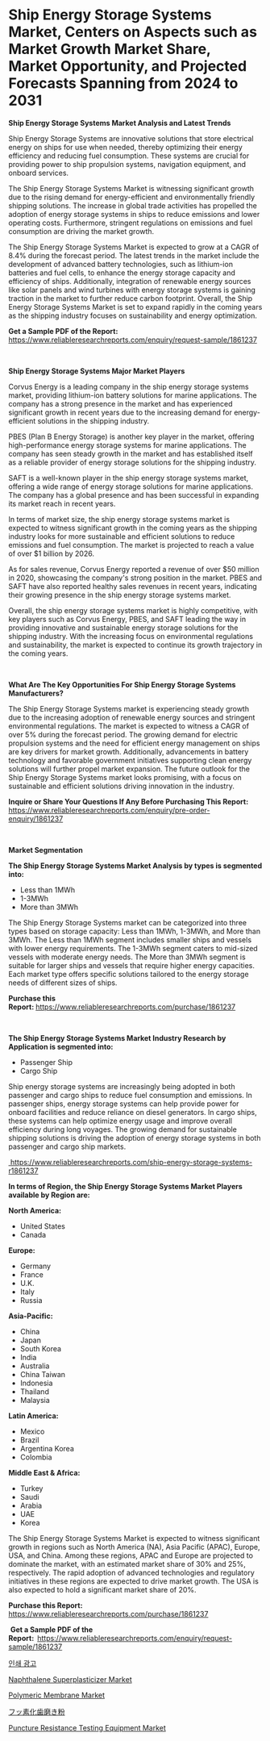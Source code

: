 <p><h1>Ship Energy Storage Systems Market, Centers on Aspects such as Market Growth Market Share, Market Opportunity, and Projected Forecasts Spanning from 2024 to 2031</h1></p><p><strong>Ship Energy Storage Systems Market Analysis and Latest Trends</strong></p>
<p><p>Ship Energy Storage Systems are innovative solutions that store electrical energy on ships for use when needed, thereby optimizing their energy efficiency and reducing fuel consumption. These systems are crucial for providing power to ship propulsion systems, navigation equipment, and onboard services.</p><p>The Ship Energy Storage Systems Market is witnessing significant growth due to the rising demand for energy-efficient and environmentally friendly shipping solutions. The increase in global trade activities has propelled the adoption of energy storage systems in ships to reduce emissions and lower operating costs. Furthermore, stringent regulations on emissions and fuel consumption are driving the market growth.</p><p>The Ship Energy Storage Systems Market is expected to grow at a CAGR of 8.4% during the forecast period. The latest trends in the market include the development of advanced battery technologies, such as lithium-ion batteries and fuel cells, to enhance the energy storage capacity and efficiency of ships. Additionally, integration of renewable energy sources like solar panels and wind turbines with energy storage systems is gaining traction in the market to further reduce carbon footprint. Overall, the Ship Energy Storage Systems Market is set to expand rapidly in the coming years as the shipping industry focuses on sustainability and energy optimization.</p></p>
<p><strong>Get a Sample PDF of the Report:&nbsp;</strong> <a href="https://www.reliableresearchreports.com/enquiry/request-sample/1861237">https://www.reliableresearchreports.com/enquiry/request-sample/1861237</a></p>
<p>&nbsp;</p>
<p><strong>Ship Energy Storage Systems Major Market Players</strong></p>
<p><p>Corvus Energy is a leading company in the ship energy storage systems market, providing lithium-ion battery solutions for marine applications. The company has a strong presence in the market and has experienced significant growth in recent years due to the increasing demand for energy-efficient solutions in the shipping industry.</p><p>PBES (Plan B Energy Storage) is another key player in the market, offering high-performance energy storage systems for marine applications. The company has seen steady growth in the market and has established itself as a reliable provider of energy storage solutions for the shipping industry.</p><p>SAFT is a well-known player in the ship energy storage systems market, offering a wide range of energy storage solutions for marine applications. The company has a global presence and has been successful in expanding its market reach in recent years.</p><p>In terms of market size, the ship energy storage systems market is expected to witness significant growth in the coming years as the shipping industry looks for more sustainable and efficient solutions to reduce emissions and fuel consumption. The market is projected to reach a value of over $1 billion by 2026.</p><p>As for sales revenue, Corvus Energy reported a revenue of over $50 million in 2020, showcasing the company's strong position in the market. PBES and SAFT have also reported healthy sales revenues in recent years, indicating their growing presence in the ship energy storage systems market.</p><p>Overall, the ship energy storage systems market is highly competitive, with key players such as Corvus Energy, PBES, and SAFT leading the way in providing innovative and sustainable energy storage solutions for the shipping industry. With the increasing focus on environmental regulations and sustainability, the market is expected to continue its growth trajectory in the coming years.</p></p>
<p>&nbsp;</p>
<p><strong>What Are The Key Opportunities For Ship Energy Storage Systems Manufacturers?</strong></p>
<p><p>The Ship Energy Storage Systems market is experiencing steady growth due to the increasing adoption of renewable energy sources and stringent environmental regulations. The market is expected to witness a CAGR of over 5% during the forecast period. The growing demand for electric propulsion systems and the need for efficient energy management on ships are key drivers for market growth. Additionally, advancements in battery technology and favorable government initiatives supporting clean energy solutions will further propel market expansion. The future outlook for the Ship Energy Storage Systems market looks promising, with a focus on sustainable and efficient solutions driving innovation in the industry.</p></p>
<p><strong>Inquire or Share Your Questions If Any Before Purchasing This Report:</strong> <a href="https://www.reliableresearchreports.com/enquiry/pre-order-enquiry/1861237">https://www.reliableresearchreports.com/enquiry/pre-order-enquiry/1861237</a></p>
<p>&nbsp;</p>
<p><strong>Market Segmentation</strong></p>
<p><strong>The Ship Energy Storage Systems Market Analysis by types is segmented into:</strong></p>
<p><ul><li>Less than 1MWh</li><li>1-3MWh</li><li>More than 3MWh</li></ul></p>
<p><p>The Ship Energy Storage Systems market can be categorized into three types based on storage capacity: Less than 1MWh, 1-3MWh, and More than 3MWh. The Less than 1MWh segment includes smaller ships and vessels with lower energy requirements. The 1-3MWh segment caters to mid-sized vessels with moderate energy needs. The More than 3MWh segment is suitable for larger ships and vessels that require higher energy capacities. Each market type offers specific solutions tailored to the energy storage needs of different sizes of ships.</p></p>
<p><strong>Purchase this Report:&nbsp;</strong><a href="https://www.reliableresearchreports.com/purchase/1861237">https://www.reliableresearchreports.com/purchase/1861237</a></p>
<p>&nbsp;</p>
<p><strong>The Ship Energy Storage Systems Market Industry Research by Application is segmented into:</strong></p>
<p><ul><li>Passenger Ship</li><li>Cargo Ship</li></ul></p>
<p><p>Ship energy storage systems are increasingly being adopted in both passenger and cargo ships to reduce fuel consumption and emissions. In passenger ships, energy storage systems can help provide power for onboard facilities and reduce reliance on diesel generators. In cargo ships, these systems can help optimize energy usage and improve overall efficiency during long voyages. The growing demand for sustainable shipping solutions is driving the adoption of energy storage systems in both passenger and cargo ship markets.</p></p>
<p><a href="https://www.reliableresearchreports.com/ship-energy-storage-systems-r1861237">&nbsp;https://www.reliableresearchreports.com/ship-energy-storage-systems-r1861237</a></p>
<p><strong>In terms of Region, the Ship Energy Storage Systems Market Players available by Region are:</strong></p>
<p>
    <p> <strong> North America: </strong>
        <ul>
            <li>United States</li>
            <li>Canada</li>
        </ul>
        </p> 
    <p> <strong> Europe: </strong>
        <ul>
            <li>Germany</li>
            <li>France</li>
            <li>U.K.</li>
            <li>Italy</li>
            <li>Russia</li>
        </ul>
        </p> 
    <p> <strong> Asia-Pacific: </strong>
        <ul>
            <li>China</li>
            <li>Japan</li>
            <li>South Korea</li>
            <li>India</li>
            <li>Australia</li>
            <li>China Taiwan</li>
            <li>Indonesia</li>
            <li>Thailand</li>
            <li>Malaysia</li>
        </ul>
        </p> 
    <p> <strong> Latin America: </strong>
        <ul>
            <li>Mexico</li>
            <li>Brazil</li>
            <li>Argentina Korea</li>
            <li>Colombia</li>
        </ul>
        </p> 
    <p> <strong> Middle East & Africa: </strong>
        <ul>
            <li>Turkey</li>
            <li>Saudi</li>
            <li>Arabia</li>
            <li>UAE</li>
            <li>Korea</li>
        </ul>
    </p>
    </p>
<p><p>The Ship Energy Storage Systems Market is expected to witness significant growth in regions such as North America (NA), Asia Pacific (APAC), Europe, USA, and China. Among these regions, APAC and Europe are projected to dominate the market, with an estimated market share of 30% and 25%, respectively. The rapid adoption of advanced technologies and regulatory initiatives in these regions are expected to drive market growth. The USA is also expected to hold a significant market share of 20%.</p></p>
<p><strong>Purchase this Report: </strong><a href="https://www.reliableresearchreports.com/purchase/1861237">https://www.reliableresearchreports.com/purchase/1861237</a></p>
<p>&nbsp;<strong>Get a Sample PDF of the Report:&nbsp;&nbsp;</strong><a href="https://www.reliableresearchreports.com/enquiry/request-sample/1861237">https://www.reliableresearchreports.com/enquiry/request-sample/1861237</a></p>
<p><strong></strong></p>
<p><p><a href="https://github.com/oajzkywllm460/Market-Research-Report-List-1/blob/main/440933139724.md">인쇄 광고</a></p><p><a href="https://issuu.com/reportprime-2/docs/naphthalene-superplasticizer-market-size-2030.pptx">Naphthalene Superplasticizer Market</a></p><p><a href="https://issuu.com/reportprime-2/docs/polymeric-membrane-market-size-2030.pptx">Polymeric Membrane Market</a></p><p><a href="https://github.com/ReganWisoky2023/Market-Research-Report-List-1/blob/main/692279043117.md">フッ素化歯磨き粉</a></p><p><a href="https://github.com/provorikovar/Market-Research-Report-List-4/blob/main/puncture-resistance-testing-equipment-market.md">Puncture Resistance Testing Equipment Market</a></p></p>
